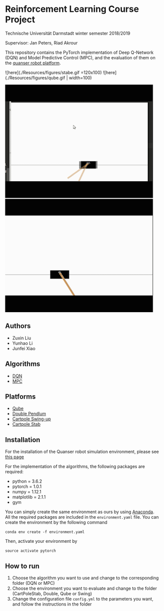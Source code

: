# Reinforcement Learning Course Project
Technische Universität Darmstadt winter semester 2018/2019

Supervisor: Jan Peters, Riad Akrour

This repository contains the PyTorch implementation of Deep Q-Network (DQN) and Model Predictive Control (MPC), 
and the evaluation of them on the [quanser robot platform](https://git.ias.informatik.tu-darmstadt.de/quanser/clients).

![here](./Resources/figures/stabe.gif =120x100) ![here](./Resources/figures/qube.gif | width=100)

![here](./Resources/figures/swing.gif)![here](./Resources/figures/swing_interesting.gif)
## Authors
+ Zuxin Liu
+ Yunhao Li
+ Junfei Xiao

## Algorithms
+ [DQN](https://arxiv.org/abs/1312.5602)
+ [MPC](https://ieeexplore.ieee.org/abstract/document/8463189)

## Platforms
+ [Qube](https://git.ias.informatik.tu-darmstadt.de/quanser/clients/tree/master/quanser_robots/qube)
+ [Double Pendlum](https://git.ias.informatik.tu-darmstadt.de/quanser/clients/tree/master/quanser_robots/double_pendulum)
+ [Cartpole Swing-up](https://git.ias.informatik.tu-darmstadt.de/quanser/clients/tree/master/quanser_robots/cartpole)
+ [Cartpole Stab](https://git.ias.informatik.tu-darmstadt.de/quanser/clients/tree/master/quanser_robots/cartpole)

## Installation
For the installation of the Quanser robot simulation environment, please see [this page](https://git.ias.informatik.tu-darmstadt.de/quanser/clients)

For the implementation of the algorithms, the following packages are required:

+ python = 3.6.2
+ pytorch = 1.0.1
+ numpy = 1.12.1
+ matplotlib = 2.1.1
+ gym

You can simply create the same environment as ours by using [Anaconda](https://www.anaconda.com/).
All the required packages are included in the ```environment.yaml``` file. You can create the environment by the following command

```angular2html
conda env create -f environment.yaml
```
Then, activate your environment by 

```
source activate pytorch
```

## How to run

1. Choose the algorithm you want to use and change to the corresponding folder (DQN or MPC)
2. Choose the environment you want to evaluate and change to the folder (CartPoleStab, Double, Qube or Swing)
3. Change the configuration file ```config.yml``` to the parameters you want, and follow the instructions in the folder
